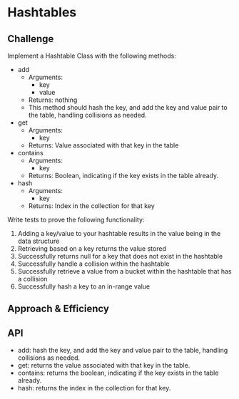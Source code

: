 # Hashtables
<!-- Short summary or background information -->

## Challenge

Implement a Hashtable Class with the following methods:

- add
  - Arguments:
    - key
    - value
  - Returns: nothing
  - This method should hash the key, and add the key and value pair to the table, handling collisions as needed.
- get
  - Arguments:
    - key
  - Returns: Value associated with that key in the table
- contains
  - Arguments:
    - key
  - Returns: Boolean, indicating if the key exists in the table already.
- hash
  - Arguments:
    - key
  - Returns: Index in the collection for that key

Write tests to prove the following functionality:

1. Adding a key/value to your hashtable results in the value being in the data structure
2. Retrieving based on a key returns the value stored
3. Successfully returns null for a key that does not exist in the hashtable
4. Successfully handle a collision within the hashtable
5. Successfully retrieve a value from a bucket within the hashtable that has a collision
6. Successfully hash a key to an in-range value

## Approach & Efficiency



## API

- add: hash the key, and add the key and value pair to the table, handling collisions as needed.
- get: returns the value associated with that key in the table.
- contains: returns the boolean, indicating if the key exists in the table already.
- hash: returns the index in the collection for that key.
